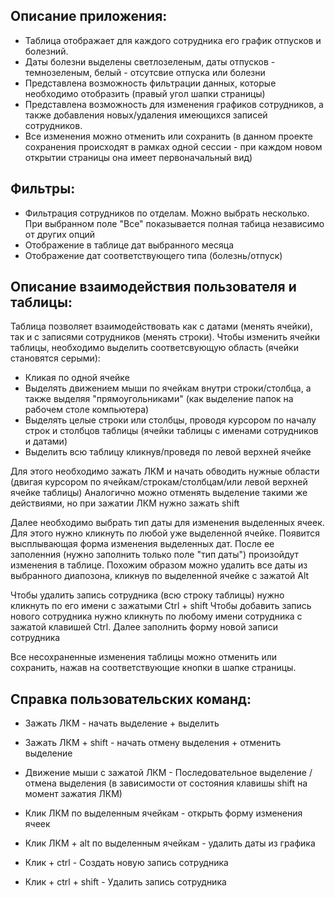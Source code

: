 ## Описание приложения:
  - Таблица отображает для каждого сотрудника его график отпусков и болезний.
  - Даты болезни выделены светлозеленым, даты отпусков - темнозеленым, белый - отсутсвие отпуска или болезни
  - Представлена возможность фильтрации данных, которые необходимо отобразить (правый угол шапки страницы)
  - Представлена возможность для изменения графиков сотрудников, а также добавления новых/удаления имеющихся записей сотрудников.
  - Все изменения можно отменить или сохранить (в данном проекте сохранения происходят в рамках одной сессии - при каждом новом открытии страницы она имеет первоначальный вид)


## Фильтры:
  - Фильтрация сотрудников по отделам. Можно выбрать несколько. При выбранном поле "Все" показывается полная табица независимо от других опций
  - Отображение в таблице дат выбранного месяца
  - Отображение дат соответствующего типа (болезнь/отпуск)

## Описание взаимодействия пользователя и таблицы:
Таблица позволяет взаимодействовать как с датами (менять ячейки), так и с записями сотрудников (менять строки).
Чтобы изменить ячейки таблицы, необходимо выделить соответсвующую область (ячейки становятся серыми):
  - Кликая по одной ячейке
  - Выделять движением мыши по ячейкам внутри строки/столбца, а также выделяя "прямоугольниками" (как выделение папок на рабочем столе компьютера)
  - Выделять целые строки или столбцы, проводя курсором по началу строк и столбцов таблицы (ячейки таблицы с именами сотрудников и датами)
  - Выделить всю таблицу кликнув/проведя по левой верхней ячейке

Для этого необходимо зажать ЛКМ и начать обводить нужные области (двигая курсором по ячейкам/строкам/столбцам/или левой верхней ячейке таблицы)
Аналогично можно отменять выделение такими же действиями, но при зажатии ЛКМ нужно зажать shift

Далее необходимо выбрать тип даты для изменения выделенных ячеек. Для этого нужно кликнуть по любой уже выделенной ячейке. Появится высплывающая форма изменения выделенных дат. После ее заполенния (нужно заполнить только поле "тип даты") произойдут изменения в таблице.
Похожим образом можно удалить все даты из выбранного диапозона, кликнув по выделенной ячейке с зажатой Alt

Чтобы удалить запись сотрудника (всю строку таблицы) нужно кликнуть по его имени с зажатыми Ctrl + shift
Чтобы добавить запись нового сотрудника нужно кликнуть по любому имени сотрудника с зажатой клавишей Ctrl. Далее заполнить форму новой записи сотрудника

Все несохраненные изменения таблицы можно отменить или сохранить, нажав на соответствующие кнопки в шапке страницы.

## Справка пользовательских команд:
  - Зажать ЛКМ                              - начать выделение + выделить 
  - Зажать ЛКМ + shift                      - начать отмену выделения + отменить выделение
  - Движение мыши с зажатой ЛКМ             - Последовательное выделение / отмена выделения (в зависимости от состояния клавишы shift на момент зажатия ЛКМ)
  - Клик ЛКМ       по выделенным ячейкам    - открыть форму изменения ячеек 
  - Клик ЛКМ + alt по выделенным ячейкам    - удалить даты из графика

  - Клик + ctrl                             - Создать новую запись сотрудника
  - Клик + ctrl + shift                     - Удалить запись сотрудника
  

